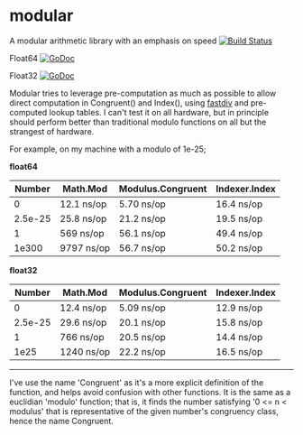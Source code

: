 # modular
A modular arithmetic library with an emphasis on speed
[![Build Status](https://travis-ci.org/stewi1014/modular.svg?branch=master)](https://travis-ci.org/stewi1014/modular)

Float64
[![GoDoc](https://godoc.org/github.com/stewi1014/modular/modular64?status.svg)](https://godoc.org/github.com/stewi1014/modular/modular64)

Float32
[![GoDoc](https://godoc.org/github.com/stewi1014/modular/modular32?status.svg)](https://godoc.org/github.com/stewi1014/modular/modular32)


Modular tries to leverage pre-computation as much as possible to allow direct computation in Congruent() and Index(), using [fastdiv] and pre-computed lookup tables. I can't test it on all hardware, but in principle should perform better than traditional modulo functions on all but the strangest of hardware.

For example, on my machine with a modulo of 1e-25;

**float64**

| Number | Math.Mod | Modulus.Congruent | Indexer.Index |
| ------ | ------ | ------ | ------ |
| 0 | 12.1 ns/op | 5.70 ns/op | 16.4 ns/op |
| 2.5e-25 | 25.8 ns/op | 21.2 ns/op | 19.5 ns/op |
| 1 | 569 ns/op | 56.1 ns/op | 49.4 ns/op |
| 1e300 | 9797 ns/op | 56.7 ns/op | 50.2 ns/op |


**float32**

| Number | Math.Mod | Modulus.Congruent | Indexer.Index |
| ------ | ------ | ------ | ------ |
| 0 | 12.4 ns/op | 5.09 ns/op | 12.9 ns/op |
| 2.5e-25 | 29.6 ns/op | 20.1 ns/op | 15.8 ns/op |
| 1 | 766 ns/op | 20.5 ns/op | 14.4 ns/op |
| 1e25 | 1240 ns/op | 22.2 ns/op | 16.5 ns/op |

***

I've use the name 'Congruent' as it's a more explicit definition of the function, and helps avoid confusion with other functions. It is the same as a euclidian 'modulo' function; that is, it finds the number satisfying '0 <= n < modulus' that is representative of the given number's congruency class, hence the name Congruent.


[fastdiv]: <https://github.com/bmkessler/fastdiv>
